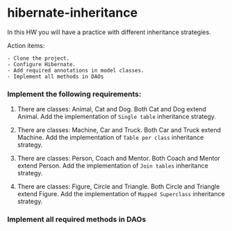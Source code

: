 # hibernate-inheritance

In this HW you will have a practice with different inheritance strategies.

Action items:

    - Clone the project. 
    - Configure Hibernate. 
    - Add required annotations in model classes. 
    - Implement all methods in DAOs
    
### Implement the following requirements: 
1. There are classes: Animal, Cat and Dog. Both Cat and Dog extend Animal. 
Add the implementation of `Single table` inheritance strategy.

1. There are classes: Machine, Car and Truck. Both Car and Truck extend Machine. 
Add the implementation of `Table per class` inheritance strategy.

1. There are classes: Person, Coach and Mentor. Both Coach and Mentor extend Person. 
Add the implementation of `Join tables` inheritance strategy.

1. There are classes: Figure, Circle and Triangle. Both Circle and Triangle extend Figure. 
Add the implementation of `Mapped Superclass` inheritance strategy.

### Implement all required methods in DAOs

